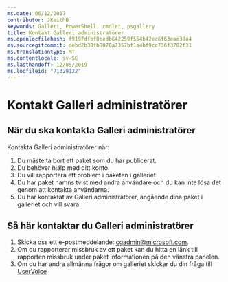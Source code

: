 ```yaml
---
ms.date: 06/12/2017
contributor: JKeithB
keywords: Galleri, PowerShell, cmdlet, psgallery
title: Kontakt Galleri administratörer
ms.openlocfilehash: f9197dfbf0cedb642259f554b42ec6f63eae30a4
ms.sourcegitcommit: debd2b38fb8070a7357bf1a4bf9cc736f3702f31
ms.translationtype: MT
ms.contentlocale: sv-SE
ms.lasthandoff: 12/05/2019
ms.locfileid: "71329122"
---
```

# <a name="contact-gallery-administrators"></a>Kontakt Galleri administratörer

## <a name="when-to-contact-gallery-administrators"></a>När du ska kontakta Galleri administratörer

Kontakta Galleri administratörer när:

1. Du måste ta bort ett paket som du har publicerat.
2. Du behöver hjälp med ditt konto.
3. Du vill rapportera ett problem i paketen i galleriet.
4. Du har paket namns tvist med andra användare och du kan inte lösa det genom att kontakta användarna.
5. Du har kontaktat av Galleri administratörer, angående dina paket i galleriet och vill svara.

## <a name="how-to-contact-gallery-administrators"></a>Så här kontaktar du Galleri administratörer

1. Skicka oss ett e-postmeddelande: cgadmin@microsoft.com.
2. Om du rapporterar missbruk av ett paket kan du hitta en länk till rapporten missbruk under paket informationen på den vänstra panelen.
3. Om du har andra allmänna frågor om galleriet skickar du din fråga till [UserVoice](http://windowsserver.uservoice.com/forums/301869-powershell)
